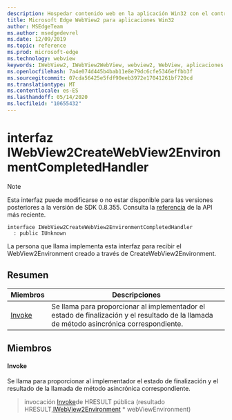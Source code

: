 ```yaml
---
description: Hospedar contenido web en la aplicación Win32 con el control Microsoft Edge WebView2
title: Microsoft Edge WebView2 para aplicaciones Win32
author: MSEdgeTeam
ms.author: msedgedevrel
ms.date: 12/09/2019
ms.topic: reference
ms.prod: microsoft-edge
ms.technology: webview
keywords: IWebView2, IWebView2WebView, webview2, WebView, aplicaciones Win32, Win32, Edge
ms.openlocfilehash: 7a4e074d445b4bab11e8e79dc6cfe5346effbb3f
ms.sourcegitcommit: 07cda56425e5fdf90eeb3972e17041261bf720cd
ms.translationtype: MT
ms.contentlocale: es-ES
ms.lasthandoff: 05/14/2020
ms.locfileid: "10655432"
---
```

# interfaz IWebView2CreateWebView2EnvironmentCompletedHandler 

> [!NOTE]
> Esta interfaz puede modificarse o no estar disponible para las versiones posteriores a la versión de SDK 0.8.355. Consulta la [referencia](../../../webview2-api-reference.md) de la API más reciente.

```
interface IWebView2CreateWebView2EnvironmentCompletedHandler
  : public IUnknown
```

La persona que llama implementa esta interfaz para recibir el WebView2Environment creado a través de CreateWebView2Environment.

## Resumen

 Miembros                        | Descripciones
--------------------------------|---------------------------------------------
[Invoke](#invoke) | Se llama para proporcionar al implementador el estado de finalización y el resultado de la llamada de método asincrónica correspondiente.

## Miembros

#### Invoke 

Se llama para proporcionar al implementador el estado de finalización y el resultado de la llamada de método asincrónica correspondiente.

> invocación [Invoke](#invoke)de HRESULT pública (resultado HRESULT,[IWebView2Environment](IWebView2Environment.md) * webViewEnvironment)

